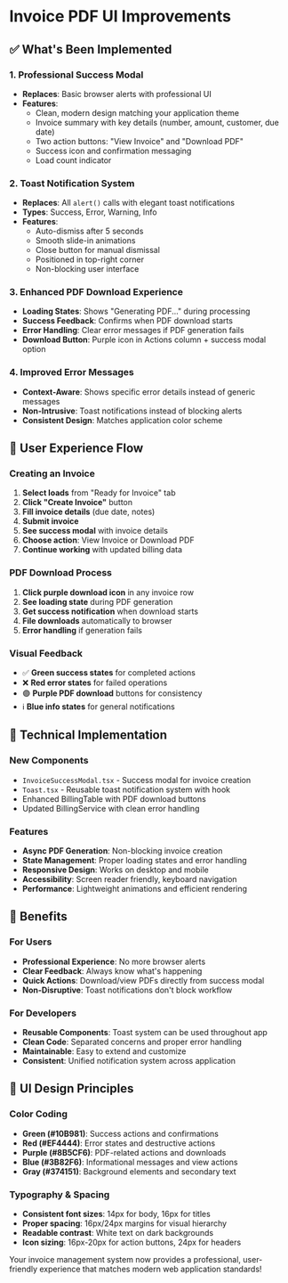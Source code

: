 # Invoice PDF UI Improvements

## ✅ What's Been Implemented

### 1. **Professional Success Modal**
- **Replaces**: Basic browser alerts with professional UI
- **Features**:
  - Clean, modern design matching your application theme
  - Invoice summary with key details (number, amount, customer, due date)
  - Two action buttons: "View Invoice" and "Download PDF"
  - Success icon and confirmation messaging
  - Load count indicator

### 2. **Toast Notification System**
- **Replaces**: All `alert()` calls with elegant toast notifications
- **Types**: Success, Error, Warning, Info
- **Features**:
  - Auto-dismiss after 5 seconds
  - Smooth slide-in animations
  - Close button for manual dismissal
  - Positioned in top-right corner
  - Non-blocking user interface

### 3. **Enhanced PDF Download Experience**
- **Loading States**: Shows "Generating PDF..." during processing
- **Success Feedback**: Confirms when PDF download starts
- **Error Handling**: Clear error messages if PDF generation fails
- **Download Button**: Purple icon in Actions column + success modal option

### 4. **Improved Error Messages**
- **Context-Aware**: Shows specific error details instead of generic messages
- **Non-Intrusive**: Toast notifications instead of blocking alerts
- **Consistent Design**: Matches application color scheme

## 🎯 User Experience Flow

### Creating an Invoice
1. **Select loads** from "Ready for Invoice" tab
2. **Click "Create Invoice"** button
3. **Fill invoice details** (due date, notes)
4. **Submit invoice**
5. **See success modal** with invoice details
6. **Choose action**: View Invoice or Download PDF
7. **Continue working** with updated billing data

### PDF Download Process
1. **Click purple download icon** in any invoice row
2. **See loading state** during PDF generation
3. **Get success notification** when download starts
4. **File downloads** automatically to browser
5. **Error handling** if generation fails

### Visual Feedback
- ✅ **Green success states** for completed actions
- ❌ **Red error states** for failed operations
- 🟣 **Purple PDF download** buttons for consistency
- ℹ️ **Blue info states** for general notifications

## 🔧 Technical Implementation

### New Components
- `InvoiceSuccessModal.tsx` - Success modal for invoice creation
- `Toast.tsx` - Reusable toast notification system with hook
- Enhanced BillingTable with PDF download buttons
- Updated BillingService with clean error handling

### Features
- **Async PDF Generation**: Non-blocking invoice creation
- **State Management**: Proper loading states and error handling  
- **Responsive Design**: Works on desktop and mobile
- **Accessibility**: Screen reader friendly, keyboard navigation
- **Performance**: Lightweight animations and efficient rendering

## 🚀 Benefits

### For Users
- **Professional Experience**: No more browser alerts
- **Clear Feedback**: Always know what's happening
- **Quick Actions**: Download/view PDFs directly from success modal
- **Non-Disruptive**: Toast notifications don't block workflow

### For Developers
- **Reusable Components**: Toast system can be used throughout app
- **Clean Code**: Separated concerns and proper error handling
- **Maintainable**: Easy to extend and customize
- **Consistent**: Unified notification system across application

## 📱 UI Design Principles

### Color Coding
- **Green (#10B981)**: Success actions and confirmations
- **Red (#EF4444)**: Error states and destructive actions
- **Purple (#8B5CF6)**: PDF-related actions and downloads
- **Blue (#3B82F6)**: Informational messages and view actions
- **Gray (#374151)**: Background elements and secondary text

### Typography & Spacing
- **Consistent font sizes**: 14px for body, 16px for titles
- **Proper spacing**: 16px/24px margins for visual hierarchy
- **Readable contrast**: White text on dark backgrounds
- **Icon sizing**: 16px-20px for action buttons, 24px for headers

Your invoice management system now provides a professional, user-friendly experience that matches modern web application standards!
